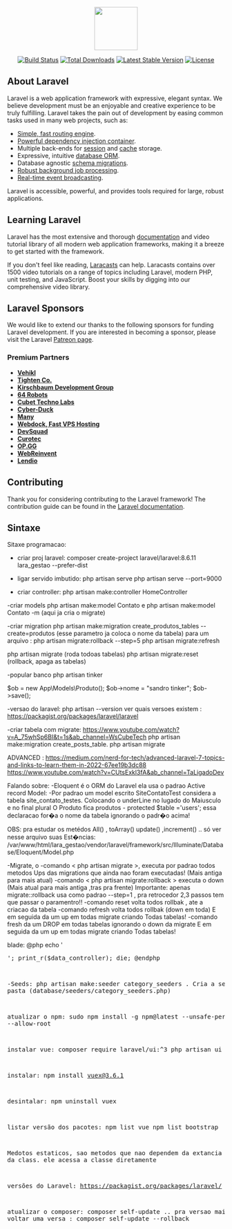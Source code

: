 <p align="center"><a href="https://laravel.com" target="_blank">
<img src="https://raw.githubusercontent.com/laravel/art/master/logo-lockup/5%20SVG/2%20CMYK/1%20Full%20Color/laravel-logolockup-cmyk-red.svg" width="100"></a></p>

<p align="center">
<a href="https://travis-ci.org/laravel/framework"><img src="https://travis-ci.org/laravel/framework.svg" alt="Build Status"></a>
<a href="https://packagist.org/packages/laravel/framework"><img src="https://img.shields.io/packagist/dt/laravel/framework" alt="Total Downloads"></a>
<a href="https://packagist.org/packages/laravel/framework"><img src="https://img.shields.io/packagist/v/laravel/framework" alt="Latest Stable Version"></a>
<a href="https://packagist.org/packages/laravel/framework"><img src="https://img.shields.io/packagist/l/laravel/framework" alt="License"></a>
</p>

## About Laravel

Laravel is a web application framework with expressive, elegant syntax. We believe development must be an enjoyable and creative experience to be truly fulfilling. Laravel takes the pain out of development by easing common tasks used in many web projects, such as:

- [Simple, fast routing engine](https://laravel.com/docs/routing).
- [Powerful dependency injection container](https://laravel.com/docs/container).
- Multiple back-ends for [session](https://laravel.com/docs/session) and [cache](https://laravel.com/docs/cache) storage.
- Expressive, intuitive [database ORM](https://laravel.com/docs/eloquent).
- Database agnostic [schema migrations](https://laravel.com/docs/migrations).
- [Robust background job processing](https://laravel.com/docs/queues).
- [Real-time event broadcasting](https://laravel.com/docs/broadcasting).

Laravel is accessible, powerful, and provides tools required for large, robust applications.

## Learning Laravel

Laravel has the most extensive and thorough [documentation](https://laravel.com/docs) and video tutorial library of all modern web application frameworks, making it a breeze to get started with the framework.

If you don't feel like reading, [Laracasts](https://laracasts.com) can help. Laracasts contains over 1500 video tutorials on a range of topics including Laravel, modern PHP, unit testing, and JavaScript. Boost your skills by digging into our comprehensive video library.

## Laravel Sponsors

We would like to extend our thanks to the following sponsors for funding Laravel development. If you are interested in becoming a sponsor, please visit the Laravel [Patreon page](https://patreon.com/taylorotwell).

### Premium Partners

- **[Vehikl](https://vehikl.com/)**
- **[Tighten Co.](https://tighten.co)**
- **[Kirschbaum Development Group](https://kirschbaumdevelopment.com)**
- **[64 Robots](https://64robots.com)**
- **[Cubet Techno Labs](https://cubettech.com)**
- **[Cyber-Duck](https://cyber-duck.co.uk)**
- **[Many](https://www.many.co.uk)**
- **[Webdock, Fast VPS Hosting](https://www.webdock.io/en)**
- **[DevSquad](https://devsquad.com)**
- **[Curotec](https://www.curotec.com/services/technologies/laravel/)**
- **[OP.GG](https://op.gg)**
- **[WebReinvent](https://webreinvent.com/?utm_source=laravel&utm_medium=github&utm_campaign=patreon-sponsors)**
- **[Lendio](https://lendio.com)**

## Contributing

Thank you for considering contributing to the Laravel framework! The contribution guide can be found in the [Laravel documentation](https://laravel.com/docs/contributions).

## Sintaxe

Sitaxe programacao:

- criar proj laravel:
composer create-project laravel/laravel:8.6.11 lara_gestao --prefer-dist


- ligar servido imbutido:
php artisan serve
php artisan serve --port=9000

- criar controller:
php artisan make:controller HomeController

-criar models
php artisan make:model Contato
e php artisan make:model Contato -m  (aqui ja cria o migrate)

-criar migration
php artisan make:migration create_produtos_tables --create=produtos (esse parametro ja coloca o nome da tabela)
para um arquivo :
	php artisan migrate:rollback --step=5
	php artisan migrate:refresh


php artisan migrate (roda todoas tabelas)
php artisan migrate:reset (rollback, apaga as tabelas)

-popular banco
php artisan tinker

$ob = new App\Models\Produto();
$ob->nome = "sandro tinker";
$ob->save();

-versao do laravel:
php artisan --version
ver quais versoes existem : https://packagist.org/packages/laravel/laravel

-criar tabela com migrate:
https://www.youtube.com/watch?v=A_75whSp6BI&t=1s&ab_channel=WsCubeTech
php artisan make:migration create_posts_table.
php artisan migrate


ADVANCED :
https://medium.com/nerd-for-tech/advanced-laravel-7-topics-and-links-to-learn-them-in-2022-67ee19b3dc88
https://www.youtube.com/watch?v=CUtsExkl3fA&ab_channel=TaLigadoDev


Falando sobre:
-Eloquent é o ORM do Laravel ela usa o padrao Active record
 Model:
    -Por padrao um model escrito SiteContatoTest considera a tabela site_contato_testes. Colocando o underLine no lugado do Maiusculo e no final plural O Produto fica produtos
 	 - protected $table ='users'; essa declaracao for�a o nome da tabela ignorando o padr�o acima!

OBS:
  pra estudar os metédos All() , toArray() update() ,increment() .. só ver nesse arquivo suas Est�ncias:
  /var/www/html/lara_gestao/vendor/laravel/framework/src/Illuminate/Database/Eloquent/Model.php


-Migrate, o
-comando < php artisan migrate >, executa por padrao todos metodos Ups das migrations que ainda nao foram executadas! (Mais antiga para mais atual)
-comando < php artisan migrate:rollback > executa o down (Mais atual para mais antiga ,tras pra frente)
Importante: apenas migrate::rollback usa como padrao --step=1 , pra retrocedor 2,3 passos tem que passar o paramentro!!
-comando reset volta todos rollbak , ate a criacao da tabela
-comando refresh volta todos rollbak (down em toda)  E   em seguida da um up em todas migrate criando Todas tabelas!
-comando fresh da um DROP em todas tabelas ignorando o down da migrate  E  em seguida da um up em todas migrate criando Todas tabelas!



blade:
@php
    echo '<pre>';
    print_r($data_controller);
    die;
@endphp

 
-Seeds:
 php artisan make:seeder category_seeders  . Cria a seed ma pasta (database/seeders/category_seeders.php)

atualizar o npm:
sudo npm install -g npm@latest --unsafe-perm=true --allow-root

instalar vue:
composer require laravel/ui:^3
php artisan ui vue

instalar:
npm install vuex@3.6.1

desintalar:
npm uninstall vuex

listar versão dos pacotes:
npm list vue
npm list bootstrap

Medotos estaticos, sao metodos que nao dependem da extancia do objeto da class. ele acessa a classe diretamente

versões do Laravel:
https://packagist.org/packages/laravel/



 
atualizar o composer: composer self-update .. pra versao mais recente
voltar uma versa    :  composer self-update --rollback






























 
